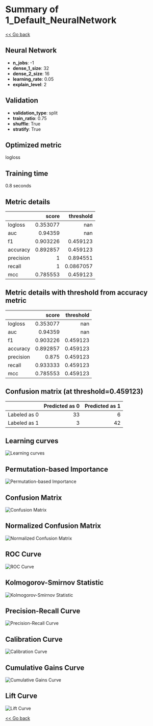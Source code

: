# Summary of 1_Default_NeuralNetwork

[<< Go back](../README.md)


## Neural Network
- **n_jobs**: -1
- **dense_1_size**: 32
- **dense_2_size**: 16
- **learning_rate**: 0.05
- **explain_level**: 2

## Validation
 - **validation_type**: split
 - **train_ratio**: 0.75
 - **shuffle**: True
 - **stratify**: True

## Optimized metric
logloss

## Training time

0.8 seconds

## Metric details
|           |    score |   threshold |
|:----------|---------:|------------:|
| logloss   | 0.353077 | nan         |
| auc       | 0.94359  | nan         |
| f1        | 0.903226 |   0.459123  |
| accuracy  | 0.892857 |   0.459123  |
| precision | 1        |   0.894551  |
| recall    | 1        |   0.0867057 |
| mcc       | 0.785553 |   0.459123  |


## Metric details with threshold from accuracy metric
|           |    score |   threshold |
|:----------|---------:|------------:|
| logloss   | 0.353077 |  nan        |
| auc       | 0.94359  |  nan        |
| f1        | 0.903226 |    0.459123 |
| accuracy  | 0.892857 |    0.459123 |
| precision | 0.875    |    0.459123 |
| recall    | 0.933333 |    0.459123 |
| mcc       | 0.785553 |    0.459123 |


## Confusion matrix (at threshold=0.459123)
|              |   Predicted as 0 |   Predicted as 1 |
|:-------------|-----------------:|-----------------:|
| Labeled as 0 |               33 |                6 |
| Labeled as 1 |                3 |               42 |

## Learning curves
![Learning curves](learning_curves.png)

## Permutation-based Importance
![Permutation-based Importance](permutation_importance.png)
## Confusion Matrix

![Confusion Matrix](confusion_matrix.png)


## Normalized Confusion Matrix

![Normalized Confusion Matrix](confusion_matrix_normalized.png)


## ROC Curve

![ROC Curve](roc_curve.png)


## Kolmogorov-Smirnov Statistic

![Kolmogorov-Smirnov Statistic](ks_statistic.png)


## Precision-Recall Curve

![Precision-Recall Curve](precision_recall_curve.png)


## Calibration Curve

![Calibration Curve](calibration_curve_curve.png)


## Cumulative Gains Curve

![Cumulative Gains Curve](cumulative_gains_curve.png)


## Lift Curve

![Lift Curve](lift_curve.png)



[<< Go back](../README.md)
